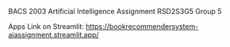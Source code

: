 BACS 2003 Artificial Intelligence Assignment
RSD2S3G5
Group 5

Apps Link on Streamlit:
https://bookrecommendersystem-aiassignment.streamlit.app/
